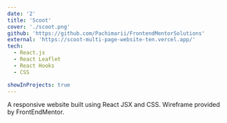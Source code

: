 ```yaml
---
date: '2'
title: 'Scoot'
cover: './scoot.png'
github: 'https://github.com/Pachimarii/FrontendMentorSolutions'
external: 'https://scoot-multi-page-website-ten.vercel.app/'
tech:
  - React.js
  - React Leaflet
  - React Hooks
  - CSS

showInProjects: true
---
```


A responsive website built using React JSX and CSS. Wireframe provided by FrontEndMentor.
